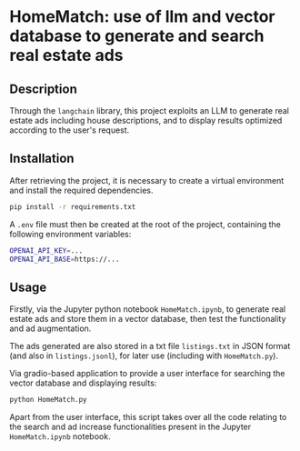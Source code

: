 # HomeMatch: use of llm and vector database to generate and search real estate ads

## Description
Through the `langchain` library, this project exploits an LLM to generate real estate ads including house descriptions, and to display results optimized according to the user's request.

## Installation
After retrieving the project, it is necessary to create a virtual environment and install the required dependencies.
```bash
pip install -r requirements.txt
```

A `.env` file must then be created at the root of the project, containing the following environment variables:
```bash
OPENAI_API_KEY=...
OPENAI_API_BASE=https://...
```

## Usage
Firstly, via the Jupyter python notebook `HomeMatch.ipynb`, to generate real estate ads and store them in a vector database, then test the functionality and ad augmentation.

The ads generated are also stored in a txt file `listings.txt` in JSON format (and also in `listings.jsonl`), for later use (including with `HomeMatch.py`).

Via gradio-based application to provide a user interface for searching the vector database and displaying results:
```bash
python HomeMatch.py
```
Apart from the user interface, this script takes over all the code relating to the search and ad increase functionalities present in the Jupyter `HomeMatch.ipynb` notebook.